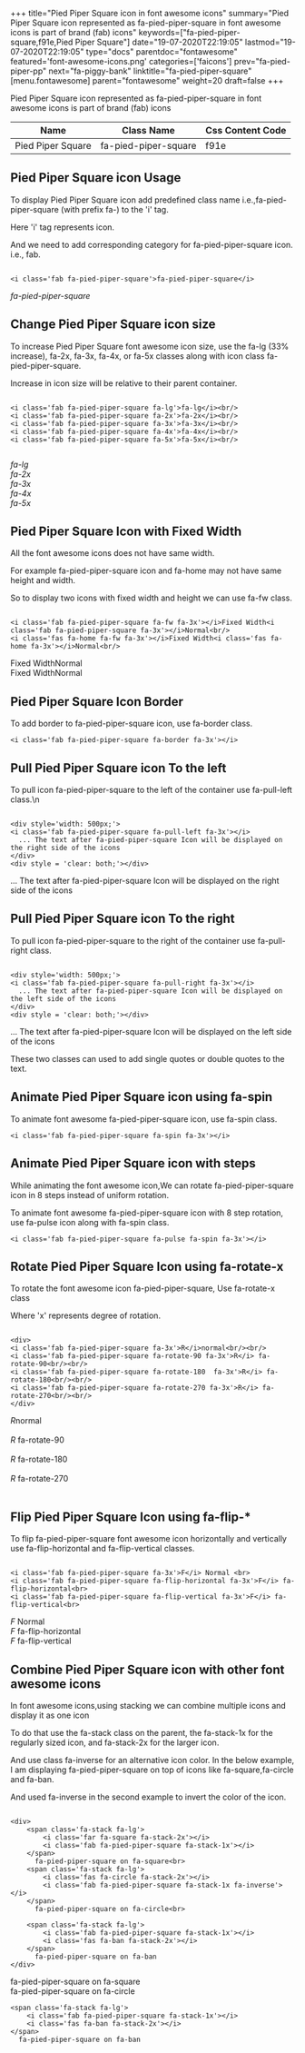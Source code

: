 +++
title="Pied Piper Square icon in font awesome icons"
summary="Pied Piper Square icon represented as fa-pied-piper-square in font awesome icons is part of brand (fab) icons"
keywords=["fa-pied-piper-square,f91e,Pied Piper Square"]
date="19-07-2020T22:19:05"
lastmod="19-07-2020T22:19:05"
type="docs"
parentdoc="fontawesome"
featured='font-awesome-icons.png'
categories=['faicons']
prev="fa-pied-piper-pp"
next="fa-piggy-bank"
linktitle="fa-pied-piper-square"
[menu.fontawesome]
parent="fontawesome"
weight=20
draft=false
+++


Pied Piper Square icon represented as fa-pied-piper-square in font awesome icons is part of brand (fab) icons

<div class='table-responsive'><table class='table'><thead><tr><th>Name</th><th>Class Name</th><th>Css Content Code</th></tr></thead><tbody><tr><td>Pied Piper Square</td><td>fa-pied-piper-square</td><td>f91e</td></tr></tbody></table></div>



## Pied Piper Square icon Usage

To display Pied Piper Square icon add predefined class name i.e.,fa-pied-piper-square (with prefix fa-) to the 'i' tag.

Here 'i' tag represents icon.

And we need to add corresponding category for fa-pied-piper-square icon. i.e., fab.


```

<i class='fab fa-pied-piper-square'>fa-pied-piper-square</i>
```

<i class='fab fa-pied-piper-square'>fa-pied-piper-square</i>




## Change Pied Piper Square icon size
To increase Pied Piper Square font awesome icon size, use the fa-lg (33% increase), fa-2x, fa-3x, fa-4x, or fa-5x classes along with icon class fa-pied-piper-square.

Increase in icon size will be relative to their parent container. 

```

<i class='fab fa-pied-piper-square fa-lg'>fa-lg</i><br/>
<i class='fab fa-pied-piper-square fa-2x'>fa-2x</i><br/>
<i class='fab fa-pied-piper-square fa-3x'>fa-3x</i><br/>
<i class='fab fa-pied-piper-square fa-4x'>fa-4x</i><br/>
<i class='fab fa-pied-piper-square fa-5x'>fa-5x</i><br/>
            
```

<i class='fab fa-pied-piper-square fa-lg'>fa-lg</i><br/>
<i class='fab fa-pied-piper-square fa-2x'>fa-2x</i><br/>
<i class='fab fa-pied-piper-square fa-3x'>fa-3x</i><br/>
<i class='fab fa-pied-piper-square fa-4x'>fa-4x</i><br/>
<i class='fab fa-pied-piper-square fa-5x'>fa-5x</i><br/>
            



## Pied Piper Square Icon with Fixed Width 

All the font awesome icons does not have same width.

For example fa-pied-piper-square icon and fa-home may not have same height and width.

So to display two icons with fixed width and height we can use fa-fw class.


```

<i class='fab fa-pied-piper-square fa-fw fa-3x'></i>Fixed Width<i class='fab fa-pied-piper-square fa-3x'></i>Normal<br/>
<i class='fas fa-home fa-fw fa-3x'></i>Fixed Width<i class='fas fa-home fa-3x'></i>Normal<br/>
```

<i class='fab fa-pied-piper-square fa-fw fa-3x'></i>Fixed Width<i class='fab fa-pied-piper-square fa-3x'></i>Normal<br/>
<i class='fas fa-home fa-fw fa-3x'></i>Fixed Width<i class='fas fa-home fa-3x'></i>Normal<br/>



## Pied Piper Square Icon Border 

To add border to fa-pied-piper-square icon, use fa-border class.


```
<i class='fab fa-pied-piper-square fa-border fa-3x'></i>

```
<i class='fab fa-pied-piper-square fa-border fa-3x'></i>





## Pull Pied Piper Square icon To the left

To pull icon fa-pied-piper-square to the left of the container use fa-pull-left class.\n

```

<div style='width: 500px;'>
<i class='fab fa-pied-piper-square fa-pull-left fa-3x'></i>
  ... The text after fa-pied-piper-square Icon will be displayed on the right side of the icons
</div>
<div style = 'clear: both;'></div>
```

<div style='width: 500px;'>
<i class='fab fa-pied-piper-square fa-pull-left fa-3x'></i>
  ... The text after fa-pied-piper-square Icon will be displayed on the right side of the icons
</div>
<div style = 'clear: both;'></div>




## Pull Pied Piper Square icon To the right
To pull icon fa-pied-piper-square to the right of the container use fa-pull-right class.

```

<div style='width: 500px;'>
<i class='fab fa-pied-piper-square fa-pull-right fa-3x'></i>
  ... The text after fa-pied-piper-square Icon will be displayed on the left side of the icons
</div>
<div style = 'clear: both;'></div>
```

<div style='width: 500px;'>
<i class='fab fa-pied-piper-square fa-pull-right fa-3x'></i>
  ... The text after fa-pied-piper-square Icon will be displayed on the left side of the icons
</div>
<div style = 'clear: both;'></div>

These two classes can used to add single quotes or double quotes to the text.


## Animate Pied Piper Square icon using fa-spin
To animate font awesome fa-pied-piper-square icon, use fa-spin class.

```
<i class='fab fa-pied-piper-square fa-spin fa-3x'></i>
```
<i class='fab fa-pied-piper-square fa-spin fa-3x'></i>




## Animate Pied Piper Square icon with steps
While animating the font awesome icon,We can rotate fa-pied-piper-square icon in 8 steps instead of uniform rotation.

To animate font awesome fa-pied-piper-square icon with 8 step rotation, use fa-pulse icon along with fa-spin class.


```
<i class='fab fa-pied-piper-square fa-pulse fa-spin fa-3x'></i>

```
<i class='fab fa-pied-piper-square fa-pulse fa-spin fa-3x'></i>





## Rotate Pied Piper Square Icon using fa-rotate-x
To rotate the font awesome icon fa-pied-piper-square, Use fa-rotate-x class

Where 'x' represents degree of rotation.


```

<div>
<i class='fab fa-pied-piper-square fa-3x'>R</i>normal<br/><br/>
<i class='fab fa-pied-piper-square fa-rotate-90 fa-3x'>R</i> fa-rotate-90<br/><br/> 
<i class='fab fa-pied-piper-square fa-rotate-180  fa-3x'>R</i> fa-rotate-180<br/><br/> 
<i class='fab fa-pied-piper-square fa-rotate-270 fa-3x'>R</i> fa-rotate-270<br/><br/>
</div>
```

<div>
<i class='fab fa-pied-piper-square fa-3x'>R</i>normal<br/><br/>
<i class='fab fa-pied-piper-square fa-rotate-90 fa-3x'>R</i> fa-rotate-90<br/><br/> 
<i class='fab fa-pied-piper-square fa-rotate-180  fa-3x'>R</i> fa-rotate-180<br/><br/> 
<i class='fab fa-pied-piper-square fa-rotate-270 fa-3x'>R</i> fa-rotate-270<br/><br/>
</div>




## Flip Pied Piper Square Icon using fa-flip-*
To flip fa-pied-piper-square font awesome icon horizontally and vertically use fa-flip-horizontal and fa-flip-vertical classes. 

```

<i class='fab fa-pied-piper-square fa-3x'>F</i> Normal <br>
<i class='fab fa-pied-piper-square fa-flip-horizontal fa-3x'>F</i> fa-flip-horizontal<br>
<i class='fab fa-pied-piper-square fa-flip-vertical fa-3x'>F</i> fa-flip-vertical<br>
```

<i class='fab fa-pied-piper-square fa-3x'>F</i> Normal <br>
<i class='fab fa-pied-piper-square fa-flip-horizontal fa-3x'>F</i> fa-flip-horizontal<br>
<i class='fab fa-pied-piper-square fa-flip-vertical fa-3x'>F</i> fa-flip-vertical<br>




## Combine Pied Piper Square icon with other font awesome icons
In font awesome icons,using stacking we can combine multiple icons and display it as one icon 

To do that use the fa-stack class on the parent, the fa-stack-1x for the regularly sized icon, and fa-stack-2x for the larger icon.

And use class fa-inverse for an alternative icon color. 
In the below example, I am displaying fa-pied-piper-square on top of icons like fa-square,fa-circle and fa-ban.

And used fa-inverse in the second example to invert the color of the icon.

```

<div>
    <span class='fa-stack fa-lg'>
        <i class='far fa-square fa-stack-2x'></i>
        <i class='fab fa-pied-piper-square fa-stack-1x'></i>
    </span>
      fa-pied-piper-square on fa-square<br>
    <span class='fa-stack fa-lg'>
        <i class='fas fa-circle fa-stack-2x'></i>
        <i class='fab fa-pied-piper-square fa-stack-1x fa-inverse'></i>
    </span>
      fa-pied-piper-square on fa-circle<br>

    <span class='fa-stack fa-lg'>
        <i class='fab fa-pied-piper-square fa-stack-1x'></i>
        <i class='fas fa-ban fa-stack-2x'></i>
    </span>
      fa-pied-piper-square on fa-ban
</div>
```

<div>
    <span class='fa-stack fa-lg'>
        <i class='far fa-square fa-stack-2x'></i>
        <i class='fab fa-pied-piper-square fa-stack-1x'></i>
    </span>
      fa-pied-piper-square on fa-square<br>
    <span class='fa-stack fa-lg'>
        <i class='fas fa-circle fa-stack-2x'></i>
        <i class='fab fa-pied-piper-square fa-stack-1x fa-inverse'></i>
    </span>
      fa-pied-piper-square on fa-circle<br>

    <span class='fa-stack fa-lg'>
        <i class='fab fa-pied-piper-square fa-stack-1x'></i>
        <i class='fas fa-ban fa-stack-2x'></i>
    </span>
      fa-pied-piper-square on fa-ban
</div>






